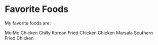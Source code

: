 # Favorite Foods

My favorite foods are:

Mo:Mo
Chicken Chilly
Korean Fried Chicken
Chicken Marsala
Southern Fried Chicken
